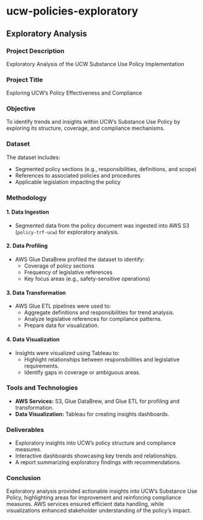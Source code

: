 # ucw-policies-exploratory
## Exploratory Analysis

### Project Description
Exploratory Analysis of the UCW Substance Use Policy Implementation

### Project Title
Exploring UCW’s Policy Effectiveness and Compliance

### Objective
To identify trends and insights within UCW’s Substance Use Policy by exploring its structure, coverage, and compliance mechanisms.

### Dataset
The dataset includes:
- Segmented policy sections (e.g., responsibilities, definitions, and scope)
- References to associated policies and procedures
- Applicable legislation impacting the policy

### Methodology
#### 1. Data Ingestion
- Segmented data from the policy document was ingested into AWS S3 (`policy-trf-ucw`) for exploratory analysis.

#### 2. Data Profiling
- AWS Glue DataBrew profiled the dataset to identify:
  - Coverage of policy sections
  - Frequency of legislative references
  - Key focus areas (e.g., safety-sensitive operations)

#### 3. Data Transformation
- AWS Glue ETL pipelines were used to:
  - Aggregate definitions and responsibilities for trend analysis.
  - Analyze legislative references for compliance patterns.
  - Prepare data for visualization.

#### 4. Data Visualization
- Insights were visualized using Tableau to:
  - Highlight relationships between responsibilities and legislative requirements.
  - Identify gaps in coverage or ambiguous areas.

### Tools and Technologies
- **AWS Services:** S3, Glue DataBrew, and Glue ETL for profiling and transformation.
- **Data Visualization:** Tableau for creating insights dashboards.

### Deliverables
- Exploratory insights into UCW’s policy structure and compliance measures.
- Interactive dashboards showcasing key trends and relationships.
- A report summarizing exploratory findings with recommendations.

### Conclusion
Exploratory analysis provided actionable insights into UCW’s Substance Use Policy, highlighting areas for improvement and reinforcing compliance measures. AWS services ensured efficient data handling, while visualizations enhanced stakeholder understanding of the policy’s impact.
